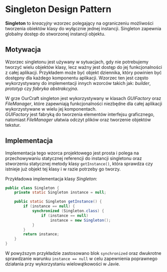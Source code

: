# Singleton Design Pattern

**Singleton** to _kreacyjny_ wzorzec polegający na ograniczeniu możliwości tworzenia obiektów klasy do wyłącznie jednej instancji. Singleton zapewnia globalny dostęp do stworzonej instancji objektu.

## Motywacja
Wzorzec singletonu jest używany w sytuacjach, gdy nie potrebujemy tworzyć wielu objektów klasy, lecz ważny jest dostęp do jej funkcjonalności z całej aplikacji. Przykładem może być objekt dziennika, który powinien być dostępny dla każdego komponentu aplikacji. Wzorzec ten jest często wykorzystywany do implementacji innych wzorców takich jak: _builder_, _prototyp_ czy _fabryka abstrakcyjna_.  

W grze OurCraft singleton jest wykorzystywany w klasach _GUIFactory_ oraz _FileManager_, które zapewniają funkcjonalności niezbędne dla całej aplikacji wykorzystywane w wielu jej komponentach.  
_GUIFactory_ jest fabryką do tworzenia elementów interfejsu graficznego, natomiast _FileManager_ ułatwia odczyt plików oraz tworzenie objektów tekstur.

## Implementacja
Implementacja tego wzorca projektowego jest prosta i polega na przechowywaniu statycznej referencji do instancji singletonu oraz stworzeniu statycznej metody klasy `getInstance()`, która sprawdza czy istnieje już objekt tej klasy i w razie potrzeby go tworzy. 

Przykładowa implementacja klasy _Singleton_:
```java
public class Singleton {
    private static Singleton instance = null;

	public static Singleton getInstance() {
        if (instance == null) {
            synchronized (Singleton.class) {
                if (instance == null)
                    instance = new Singleton();
            }
        }
        return instance;
    }
}
```

W powyższym przykładzie zastosowano blok `synchronized` oraz dwukrotne sprawdzanie warunku `instance == null` w celu zapewnienia poprawnego działania przy wykorzystaniu wielowątkowości w&nbsp;Javie.
